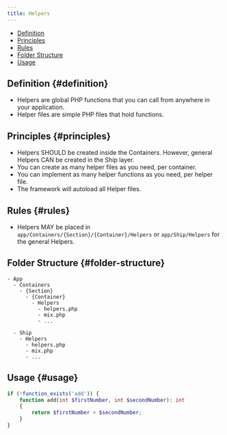 ```yaml
---
title: Helpers
---
```


- [Definition](#definition)
- [Principles](#principles)
- [Rules](#rules)
- [Folder Structure](#folder-structure)
- [Usage](#usage)

## Definition {#definition}

- Helpers are global PHP functions that you can call from anywhere in your application.
- Helper files are simple PHP files that hold functions.

## Principles {#principles}

- Helpers SHOULD be created inside the Containers. However, general Helpers CAN be created in the Ship layer.
- You can create as many helper files as you need, per container.
- You can implement as many helper functions as you need, per helper file.
- The framework will autoload all Helper files.

## Rules {#rules}

- Helpers MAY be placed in `app/Containers/{Section}/{Container}/Helpers` or `app/Ship/Helpers` for the general Helpers.

## Folder Structure {#folder-structure}

```
- App
  - Containers
    - {Section}
      - {Container}
        - Helpers
          - helpers.php
          - mix.php
          - ...

  - Ship
    - Helpers
      - helpers.php
      - mix.php
      - ...
```

## Usage {#usage}

```php
if (!function_exists('add')) {
    function add(int $firstNumber, int $secondNumber): int
    {
        return $firstNumber + $secondNumber;
    }
}
```
